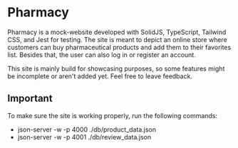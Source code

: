 # Pharmacy
Pharmacy is a mock-website developed with SolidJS, TypeScript, Tailwind CSS, and Jest for testing. The site is meant to depict an online store where customers can buy pharmaceutical products and add them to their favorites list. Besides that, the user can also log in or register an account.

This site is mainly build for showcasing purposes, so some features might be incomplete or aren't added yet. Feel free to leave feedback.

## Important
To make sure the site is working properly, run the following commands:
- json-server -w -p 4000 ./db/product_data.json
- json-server -w -p 4001 ./db/review_data.json
